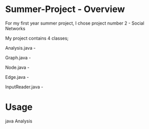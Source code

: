 # Summer-Project - Overview

For my first year summer project, I chose project number 2 - Social Networks

My project contains 4 classes;

  Analysis.java - 
  
  Graph.java - 

  Node.java - 

  Edge.java - 

  InputReader.java - 

# Usage

java Analysis <filename>
